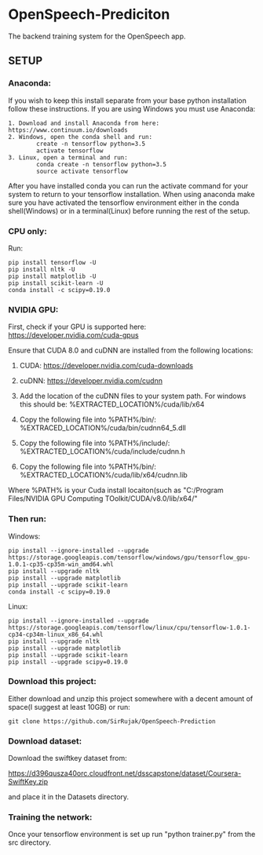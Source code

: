 # OpenSpeech-Prediciton
The backend training system for the OpenSpeech app.

## SETUP

### Anaconda:

  If you wish to keep this install separate from your base python installation follow these instructions. If you are using Windows you must use Anaconda:
  
    1. Download and install Anaconda from here: https://www.continuum.io/downloads
    2. Windows, open the conda shell and run:
            create -n tensorflow python=3.5
            activate tensorflow
    3. Linux, open a terminal and run:
            conda create -n tensorflow python=3.5
            source activate tensorflow
            
After you have installed conda you can run the activate command for your system to return to your tensorflow installation. When using anaconda make sure you have activated the tensorflow environment either in the conda shell(Windows) or in a terminal(Linux) before running the rest of the setup.

### CPU only:

Run:

    pip install tensorflow -U
    pip install nltk -U
    pip install matplotlib -U
    pip install scikit-learn -U
    conda install -c scipy=0.19.0

### NVIDIA GPU:
First, check if your GPU is supported here: https://developer.nvidia.com/cuda-gpus

Ensure that CUDA 8.0 and cuDNN are installed from the following locations:

  1. CUDA: https://developer.nvidia.com/cuda-downloads
  
  2. cuDNN: https://developer.nvidia.com/cudnn
  
  3. Add the location of the cuDNN files to your system path. For windows this should be:
      %EXTRACTED_LOCATION%/cuda/lib/x64
      
  4. Copy the following file into %PATH%/bin/:
      %EXTRACED_LOCATION%/cuda/bin/cudnn64_5.dll
  
  5. Copy the following file into %PATH%/include/:
      %EXTRACTED_LOCATION%/cuda/include/cudnn.h
      
  6. Copy the following file into %PATH%/bin/:
      %EXTRACTED_LOCATION%/cuda/lib/x64/cudnn.lib
      
  Where %PATH% is your Cuda install locaiton(such as "C:/Program Files/NVIDIA GPU Computing TOolkit/CUDA/v8.0/lib/x64/"
  
### Then run:

Windows:

    pip install --ignore-installed --upgrade https://storage.googleapis.com/tensorflow/windows/gpu/tensorflow_gpu-1.0.1-cp35-cp35m-win_amd64.whl
    pip install --upgrade nltk
    pip install --upgrade matplotlib
    pip install --upgrade scikit-learn
    conda install -c scipy=0.19.0

Linux:

    pip install --ignore-installed --upgrade  https://storage.googleapis.com/tensorflow/linux/cpu/tensorflow-1.0.1-cp34-cp34m-linux_x86_64.whl
    pip install --upgrade nltk
    pip install --upgrade matplotlib
    pip install --upgrade scikit-learn
    pip install --upgrade scipy=0.19.0

### Download this project:
Either download and unzip this project somewhere with a decent amount of space(I suggest at least 10GB) or run:

    git clone https://github.com/SirRujak/OpenSpeech-Prediction

### Download dataset:
Download the swiftkey dataset from:

https://d396qusza40orc.cloudfront.net/dsscapstone/dataset/Coursera-SwiftKey.zip

and place it in the Datasets directory.

### Training the network:

Once your tensorflow environment is set up run "python trainer.py" from the src directory.
